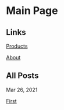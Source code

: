# Main Page

## Links

[Products](https://aitintech.ir/products)

[About](https://aitintech.ir/about)

## All Posts

Mar 26, 2021

[First](https://aitintech.ir/posts/2021/first)